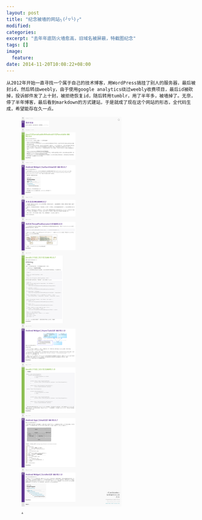 ```yaml
---
layout: post
title: "纪念被墙的网站╮(╯▽╰)╭"
modified:
categories: 
excerpt: "去年年底防火墙愈高，旧域名被屏蔽，特截图纪念"
tags: []
image:
  feature:
date: 2014-11-20T10:08:22+08:00
---
```


    从2012年开始一直寻找一个属于自己的技术博客，用WordPress搞挂了别人的服务器，最后被封id，然后转战weebly，由于使用google analytics绕过weebly收费项目，最后id被砍掉，投诉邮件发了上十封，被拒绝恢复id，随后转用tumblr，用了半年多，被墙掉了。无奈，停了半年博客，最后看到markdown的方式建站，于是就成了现在这个网站的形态，全代码生成，希望能存在久一点。

<figure>
	<a href="/images/2013-0.png"><img src="/images/2013-0.png"></a>
	<figcaption><a href="/images/2013-0.png" title="右键点击新建标签栏看大图"</a>.</figcaption>
</figure>